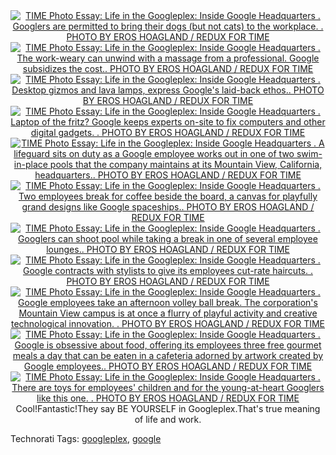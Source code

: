 <html><body><div><div style="text-align:center;"><a href="http://www.time.com/time/photoessays/index.html"><img alt="TIME Photo Essay: Life in the Googleplex: Inside Google Headquarters . Googlers are permitted to bring their dogs (but not cats) to the workplace. . PHOTO BY EROS HOAGLAND / REDUX FOR TIME" src="http://img.timeinc.net/time/photoessays/2006/inside_google/images/11.jpg" border="0"></a><a href="http://www.time.com/time/photoessays/2006/inside_google/11.html"><img alt="TIME Photo Essay: Life in the Googleplex: Inside Google Headquarters  . The work-weary can unwind with a massage from a professional.  Google subsidizes the cost.. PHOTO BY EROS HOAGLAND / REDUX FOR TIME" src="http://img.timeinc.net/time/photoessays/2006/inside_google/images/10.jpg" border="0"></a><a href="http://www.time.com/time/photoessays/2006/inside_google/2.html"><img alt="TIME Photo Essay: Life in the Googleplex: Inside Google Headquarters  . Desktop gizmos and lava lamps, express Google's laid-back ethos.. PHOTO BY EROS HOAGLAND / REDUX FOR TIME" src="http://img.timeinc.net/time/photoessays/2006/inside_google/images/01.jpg" border="0"></a><a href="http://www.time.com/time/photoessays/2006/inside_google/3.html"><img alt="TIME Photo Essay: Life in the Googleplex: Inside Google Headquarters  . Laptop of the fritz? Google keeps experts on-site to fix computers and other digital gadgets.  . PHOTO BY EROS HOAGLAND / REDUX FOR TIME" src="http://img.timeinc.net/time/photoessays/2006/inside_google/images/02.jpg" border="0"></a><a href="http://www.time.com/time/photoessays/2006/inside_google/4.html"><img alt="TIME Photo Essay: Life in the Googleplex: Inside Google Headquarters  . A lifeguard sits on duty as a Google employee works out in one of two swim-in-place pools that the company maintains at its Mountain View, California, headquarters.. PHOTO BY EROS HOAGLAND / REDUX FOR TIME" src="http://img.timeinc.net/time/photoessays/2006/inside_google/images/03.jpg" border="0"></a><a href="http://www.time.com/time/photoessays/2006/inside_google/5.html"><img alt="TIME Photo Essay: Life in the Googleplex: Inside Google Headquarters . Two employees break for coffee beside the  board, a canvas for playfully grand designs like Google spaceships.. PHOTO BY EROS HOAGLAND / REDUX FOR TIME" src="http://img.timeinc.net/time/photoessays/2006/inside_google/images/04.jpg" border="0"></a><a href="http://www.time.com/time/photoessays/2006/inside_google/6.html"><img alt="TIME Photo Essay: Life in the Googleplex: Inside Google Headquarters . Googlers can shoot pool while taking a break in one of several employee lounges.. PHOTO BY EROS HOAGLAND / REDUX FOR TIME" src="http://img.timeinc.net/time/photoessays/2006/inside_google/images/05.jpg" border="0"></a><a href="http://www.time.com/time/photoessays/2006/inside_google/7.html"><img alt="TIME Photo Essay: Life in the Googleplex: Inside Google Headquarters . Google contracts with stylists to give its employees cut-rate haircuts. . PHOTO BY EROS HOAGLAND / REDUX FOR TIME" src="http://img.timeinc.net/time/photoessays/2006/inside_google/images/06.jpg" border="0"></a><a href="http://www.time.com/time/photoessays/2006/inside_google/8.html"><img alt="TIME Photo Essay: Life in the Googleplex: Inside Google Headquarters . Google employees take an afternoon volley ball break. The corporation's Mountain View campus is at once a flurry of playful activity and creative technological innovation. . PHOTO BY EROS HOAGLAND / REDUX FOR TIME" src="http://img.timeinc.net/time/photoessays/2006/inside_google/images/07.jpg" border="0"></a><a href="http://www.time.com/time/photoessays/2006/inside_google/9.html"><img alt="TIME Photo Essay: Life in the Googleplex: Inside Google Headquarters . Google is obsessive about food, offering its employees three free gourmet meals a day that can be eaten in a cafeteria adorned by artwork created by Google employees.. PHOTO BY EROS HOAGLAND / REDUX FOR TIME" src="http://img.timeinc.net/time/photoessays/2006/inside_google/images/08.jpg" border="0"></a><a href="http://www.time.com/time/photoessays/2006/inside_google/10.html"><img alt="TIME Photo Essay: Life in the Googleplex: Inside Google Headquarters . There are toys for employees' children and for the young-at-heart Googlers like this one. . PHOTO BY EROS HOAGLAND / REDUX FOR TIME" src="http://img.timeinc.net/time/photoessays/2006/inside_google/images/09.jpg" border="0"><span class="hed">
</span></a>
Cool!Fantastic!They say BE YOURSELF in Googleplex.That's true meaning of life and work.
</div>

Technorati Tags: <a href="http://technorati.com/tag/googleplex" rel="tag">googleplex</a>, <a href="http://technorati.com/tag/google" rel="tag">google</a></div></body></html>